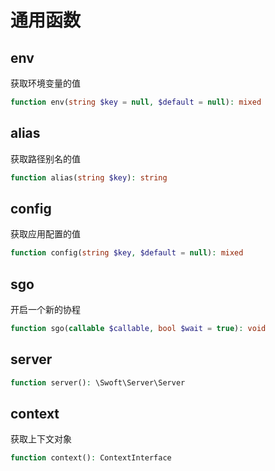 # 通用函数

## env

获取环境变量的值

```php
function env(string $key = null, $default = null): mixed
```

## alias

获取路径别名的值

```php
function alias(string $key): string
```

## config

获取应用配置的值

```php
function config(string $key, $default = null): mixed
```

## sgo

开启一个新的协程

```php
function sgo(callable $callable, bool $wait = true): void
```

## server

```php
function server(): \Swoft\Server\Server
```

## context

获取上下文对象

```php
function context(): ContextInterface
```

